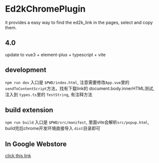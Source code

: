 # Ed2kChromePlugin

it provides a easy way to find the ed2k_link in the pages, select and copy them.

## 4.0

update to vue3 + element-plus + typescript + vite

## development

`npm run dev` 入口是 `$PWD/index.html`, 注意需要修改`App.vue`里的`sendToContentScript`方法，找有下载link的 document.body.innerHTML测试, 注入到 `types.ts`里的 `TestString`, 有注释方法

## build extension

`npm run build` 入口是 `$PWD/src/manifest`, 里面vite会解析`src/popup.html`, build完后chrome开发环境直接导入 `dist`目录即可

## In Google Webstore

[click this link](https://chrome.google.com/webstore/detail/kmeeplonmihpchdbfccgmjhcnpecbppk)
